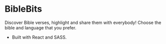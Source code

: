 # BibleBits
Discover Bible verses, highlight and share them with everybody!
Choose the bible and language that you prefer.

- Built with React and SASS.
